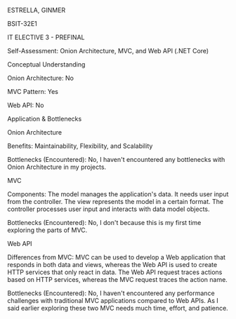 ESTRELLA, GINMER

BSIT-32E1

IT ELECTIVE 3 - PREFINAL

Self-Assessment: Onion Architecture, MVC, and Web API (.NET Core)

Conceptual Understanding

Onion Architecture: No

MVC Pattern: Yes

Web API: No

Application & Bottlenecks

Onion Architecture

Benefits: Maintainability, Flexibility, and Scalability

Bottlenecks (Encountered): No, I haven't encountered any bottlenecks with Onion Architecture in my projects.

MVC

Components: The model manages the application's data. It needs user input from the controller. The view represents the model in a certain format. The controller processes user input and interacts with data model objects.

Bottlenecks (Encountered): No, I don't because this is my first time exploring the parts of MVC.

Web API

Differences from MVC: MVC can be used to develop a Web application that responds in both data and views, whereas the Web API is used to create HTTP services that only react in data. The Web API request traces actions based on HTTP services, whereas the MVC request traces the action name.

Bottlenecks (Encountered): No, I haven't encountered any performance challenges with traditional MVC applications compared to Web APIs. As I said earlier exploring these two MVC needs much time, effort, and patience.
